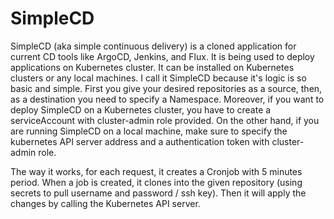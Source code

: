 # SimpleCD

SimpleCD (aka simple continuous delivery) is a cloned application for current CD tools like ArgoCD, Jenkins, and Flux. It is being used to deploy applications on Kubernetes cluster.
It can be installed on Kubernetes clusters or any local machines. I call it SimpleCD because it's logic is so basic and simple. First you give your desired repositories as a source, then, as a destination you need to specify a Namespace. Moreover, if you want to deploy SimpleCD on a Kubernetes cluster, you have to create a serviceAccount with cluster-admin role provided. On the other hand, if you are running SimpleCD on a local machine, make sure to specify the kubernetes API server address and a authentication token with cluster-admin role.

The way it works, for each request, it creates a Cronjob with 5 minutes period. When a job is created, it clones into the given repository (using secrets to pull username and password / ssh key). Then it will apply the changes by calling the Kubernetes API server.
